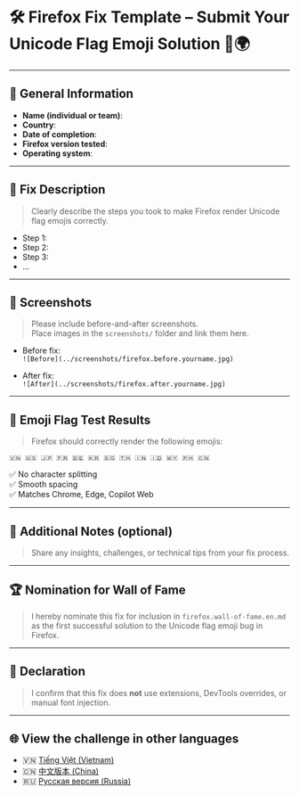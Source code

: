 # 🛠️ Firefox Fix Template – Submit Your Unicode Flag Emoji Solution 🦊🌍

---

## 📌 General Information

- **Name (individual or team)**:  
- **Country**:  
- **Date of completion**:  
- **Firefox version tested**:  
- **Operating system**:  

---

## 🧠 Fix Description

> Clearly describe the steps you took to make Firefox render Unicode flag emojis correctly.

- Step 1:  
- Step 2:  
- Step 3:  
- …

---

## 📸 Screenshots

> Please include before-and-after screenshots.  
> Place images in the `screenshots/` folder and link them here.

- Before fix:  
  `![Before](../screenshots/firefox.before.yourname.jpg)`

- After fix:  
  `![After](../screenshots/firefox.after.yourname.jpg)`

---

## 🧪 Emoji Flag Test Results

> Firefox should correctly render the following emojis:

```
🇻🇳 🇺🇸 🇯🇵 🇫🇷 🇩🇪 🇰🇷 🇸🇬 🇹🇭 🇮🇳 🇮🇩 🇲🇾 🇵🇭 🇨🇳
```

✅ No character splitting  
✅ Smooth spacing  
✅ Matches Chrome, Edge, Copilot Web

---

## 💬 Additional Notes (optional)

> Share any insights, challenges, or technical tips from your fix process.

---

## 🏆 Nomination for Wall of Fame

> I hereby nominate this fix for inclusion in `firefox.wall-of-fame.en.md` as the first successful solution to the Unicode flag emoji bug in Firefox.

---

## 📣 Declaration

> I confirm that this fix does **not** use extensions, DevTools overrides, or manual font injection.

---

## 🌐 View the challenge in other languages

- 🇻🇳 [Tiếng Việt (Vietnam)](firefox.prefix.vi.md)
- 🇨🇳 [中文版本 (China)](firefox.prefix.zh.md)
- 🇷🇺 [Русская версия (Russia)](firefox.prefix.ru.md)
